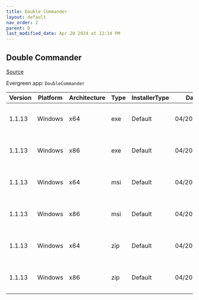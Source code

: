 ```yaml
---
title: Double Commander
layout: default
nav_order: 2
parent: D
last_modified_date: Apr 20 2024 at 12:14 PM
---
```


## Double Commander

[Source](https://github.com/doublecmd/doublecmd/)

Evergreen app: `DoubleCommander`

| Version | Platform | Architecture | Type | InstallerType | Date       | Size     | URI                                                                                                                                                                                                      |
| ------- | -------- | ------------ | ---- | ------------- | ---------- | -------- | -------------------------------------------------------------------------------------------------------------------------------------------------------------------------------------------------------- |
| 1.1.13  | Windows  | x64          | exe  | Default       | 04/20/2024 | 10207996 | [https://github.com/doublecmd/doublecmd/releases/download/v1.1.13/doublecmd-1.1.13.x86_64-win64.exe](https://github.com/doublecmd/doublecmd/releases/download/v1.1.13/doublecmd-1.1.13.x86_64-win64.exe) |
| 1.1.13  | Windows  | x86          | exe  | Default       | 04/20/2024 | 9602088  | [https://github.com/doublecmd/doublecmd/releases/download/v1.1.13/doublecmd-1.1.13.i386-win32.exe](https://github.com/doublecmd/doublecmd/releases/download/v1.1.13/doublecmd-1.1.13.i386-win32.exe)     |
| 1.1.13  | Windows  | x64          | msi  | Default       | 04/20/2024 | 16644594 | [https://github.com/doublecmd/doublecmd/releases/download/v1.1.13/doublecmd-1.1.13.x86_64-win64.msi](https://github.com/doublecmd/doublecmd/releases/download/v1.1.13/doublecmd-1.1.13.x86_64-win64.msi) |
| 1.1.13  | Windows  | x86          | msi  | Default       | 04/20/2024 | 15595969 | [https://github.com/doublecmd/doublecmd/releases/download/v1.1.13/doublecmd-1.1.13.i386-win32.msi](https://github.com/doublecmd/doublecmd/releases/download/v1.1.13/doublecmd-1.1.13.i386-win32.msi)     |
| 1.1.13  | Windows  | x64          | zip  | Default       | 04/20/2024 | 16015610 | [https://github.com/doublecmd/doublecmd/releases/download/v1.1.13/doublecmd-1.1.13.x86_64-win64.zip](https://github.com/doublecmd/doublecmd/releases/download/v1.1.13/doublecmd-1.1.13.x86_64-win64.zip) |
| 1.1.13  | Windows  | x86          | zip  | Default       | 04/20/2024 | 14971289 | [https://github.com/doublecmd/doublecmd/releases/download/v1.1.13/doublecmd-1.1.13.i386-win32.zip](https://github.com/doublecmd/doublecmd/releases/download/v1.1.13/doublecmd-1.1.13.i386-win32.zip)     |
